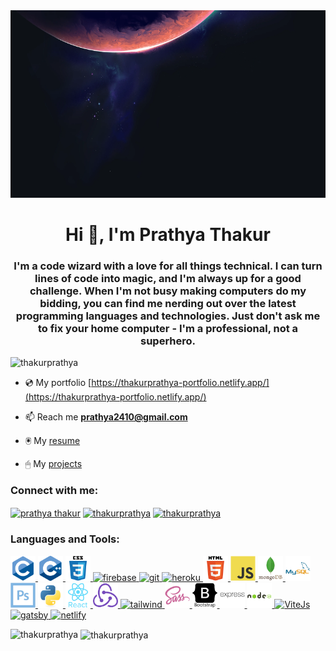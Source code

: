 <img src="https://github.com/thakurprathya/thakurprathya/blob/main/Github%20Banner.png" alt="Banner" height="300" width="100%"/>
<!-- ![logo](https://github.com/thakurprathya/thakurprathya/blob/main/Github%20Banner.png) -->
<h1 align="center">Hi 👋, I'm Prathya Thakur</h1>
<h3 align="center">I'm a code wizard with a love for all things technical. I can turn lines of code into magic, and I'm always up for a good challenge. When I'm not busy making computers do my bidding, you can find me nerding out over the latest programming languages and technologies. Just don't ask me to fix your home computer - I'm a professional, not a superhero.</h3>

<p align="left"> <img src="https://komarev.com/ghpvc/?username=thakurprathya&label=Profile%20views&color=b02908&style=flat" alt="thakurprathya" /> </p>

- 💿 My portfolio [https://thakurprathya-portfolio.netlify.app/](https://thakurprathya-portfolio.netlify.app/)

- 📫 Reach me **prathya2410@gmail.com**

- 🖲 My [resume](https://drive.google.com/file/d/1I-Y-xWbvi43uDpssJf2k7JxyokOquc18/view)

- 🖱 My [projects](https://docs.google.com/document/d/1d88_vRkBJf7xKNk7n-H9lQ8LUVzA1jETXOuAcGffIXk/edit#heading=h.l28qqe692yqy)

<h3 align="left">Connect with me:</h3>
<p align="left">
<a href="https://www.linkedin.com/in/prathya-thakur-370869231/" target="blank"><img align="center" src="https://raw.githubusercontent.com/rahuldkjain/github-profile-readme-generator/master/src/images/icons/Social/linked-in-alt.svg" alt="prathya thakur" height="30" width="40" /></a>
<a href="https://instagram.com/thakurprathya" target="blank"><img align="center" src="https://raw.githubusercontent.com/rahuldkjain/github-profile-readme-generator/master/src/images/icons/Social/instagram.svg" alt="thakurprathya" height="30" width="40" /></a>
<a href="https://www.codechef.com/users/thakurprathya" target="blank"><img align="center" src="https://i.pinimg.com/originals/c5/d9/fc/c5d9fc1e18bcf039f464c2ab6cfb3eb6.jpg" alt="thakurprathya" height="30" width="40" /></a>
</p>

<h3 align="left">Languages and Tools:</h3>
<p align="left"> <a href="https://www.cprogramming.com/" target="_blank" rel="noreferrer"> <img src="https://raw.githubusercontent.com/devicons/devicon/master/icons/c/c-original.svg" alt="c" width="40" height="40"/> </a> <a href="https://www.w3schools.com/cpp/" target="_blank" rel="noreferrer"> <img src="https://raw.githubusercontent.com/devicons/devicon/master/icons/cplusplus/cplusplus-original.svg" alt="cplusplus" width="40" height="40"/> </a> <a href="https://www.w3schools.com/css/" target="_blank" rel="noreferrer"> <img src="https://raw.githubusercontent.com/devicons/devicon/master/icons/css3/css3-original-wordmark.svg" alt="css3" width="40" height="40"/> </a> <a href="https://firebase.google.com/" target="_blank" rel="noreferrer"> <img src="https://www.vectorlogo.zone/logos/firebase/firebase-icon.svg" alt="firebase" width="40" height="40"/> </a> <a href="https://git-scm.com/" target="_blank" rel="noreferrer"> <img src="https://www.vectorlogo.zone/logos/git-scm/git-scm-icon.svg" alt="git" width="40" height="40"/> </a> <a href="https://heroku.com" target="_blank" rel="noreferrer"> <img src="https://www.vectorlogo.zone/logos/heroku/heroku-icon.svg" alt="heroku" width="40" height="40"/> </a> <a href="https://www.w3.org/html/" target="_blank" rel="noreferrer"> <img src="https://raw.githubusercontent.com/devicons/devicon/master/icons/html5/html5-original-wordmark.svg" alt="html5" width="40" height="40"/> </a> <a href="https://developer.mozilla.org/en-US/docs/Web/JavaScript" target="_blank" rel="noreferrer"> <img src="https://raw.githubusercontent.com/devicons/devicon/master/icons/javascript/javascript-original.svg" alt="javascript" width="40" height="40"/> </a> <a href="https://www.mongodb.com/" target="_blank" rel="noreferrer"> <img src="https://raw.githubusercontent.com/devicons/devicon/master/icons/mongodb/mongodb-original-wordmark.svg" alt="mongodb" width="40" height="40"/> </a> <a href="https://www.mysql.com/" target="_blank" rel="noreferrer"> <img src="https://raw.githubusercontent.com/devicons/devicon/master/icons/mysql/mysql-original-wordmark.svg" alt="mysql" width="40" height="40"/> </a> <a href="https://www.photoshop.com/en" target="_blank" rel="noreferrer"> <img src="https://raw.githubusercontent.com/devicons/devicon/master/icons/photoshop/photoshop-line.svg" alt="photoshop" width="40" height="40"/> </a> <a href="https://www.python.org" target="_blank" rel="noreferrer"> <img src="https://raw.githubusercontent.com/devicons/devicon/master/icons/python/python-original.svg" alt="python" width="40" height="40"/> </a> <a href="https://reactjs.org/" target="_blank" rel="noreferrer"> <img src="https://raw.githubusercontent.com/devicons/devicon/master/icons/react/react-original-wordmark.svg" alt="react" width="40" height="40"/> </a> <a href="https://redux.js.org" target="_blank" rel="noreferrer"> <img src="https://raw.githubusercontent.com/devicons/devicon/master/icons/redux/redux-original.svg" alt="redux" width="40" height="40"/> </a> <a href="https://tailwindcss.com/" target="_blank" rel="noreferrer"> <img src="https://www.vectorlogo.zone/logos/tailwindcss/tailwindcss-icon.svg" alt="tailwind" width="40" height="40"/> </a> <a href="https://sass-lang.com" target="_blank" rel="noreferrer"> <img src="https://raw.githubusercontent.com/devicons/devicon/master/icons/sass/sass-original.svg" alt="sass" width="40" height="40"/> </a>  <a href="https://getbootstrap.com" target="_blank" rel="noreferrer"> <img src="https://raw.githubusercontent.com/devicons/devicon/master/icons/bootstrap/bootstrap-plain-wordmark.svg" alt="bootstrap" width="40" height="40"/> </a> <a href="https://expressjs.com" target="_blank" rel="noreferrer"> <img src="https://raw.githubusercontent.com/devicons/devicon/master/icons/express/express-original-wordmark.svg" alt="express" width="40" height="40"/> </a> <a href="https://nodejs.org" target="_blank" rel="noreferrer"> <img src="https://raw.githubusercontent.com/devicons/devicon/master/icons/nodejs/nodejs-original-wordmark.svg" alt="nodejs" width="40" height="40"/> </a> <a href="https://vitejs.dev/" target="_blank" rel="noreferrer"> <img src="https://svgshare.com/i/qzb.svg" alt="ViteJs" width="35" height="35"/> </a> <a href="https://www.gatsbyjs.com/" target="_blank" rel="noreferrer"> <img src="https://www.vectorlogo.zone/logos/gatsbyjs/gatsbyjs-icon.svg" alt="gatsby" width="40" height="40"/> </a> <a href="https://www.netlify.com/" target="_blank" rel="noreferrer"> <img src="https://www.vectorlogo.zone/logos/netlify/netlify-icon.svg" alt="netlify" width="35" height="35"/> </a> </p>

<p><img align="left" src="https://github-readme-stats-sigma-five.vercel.app/api/top-langs?username=thakurprathya&show_icons=true&theme=dark&title_color=ffffff&text_color=ffffff&hide_border=true&locale=en&layout=compact" alt="thakurprathya" /></p>

<p>&nbsp;<img align="center" src="https://github-readme-stats-sigma-five.vercel.app/api?username=thakurprathya&show_icons=true&theme=dark&title_color=fcfcfc&text_color=ffffff&bg_color=000000&hide_border=true&locale=en" alt="thakurprathya" /></p>

